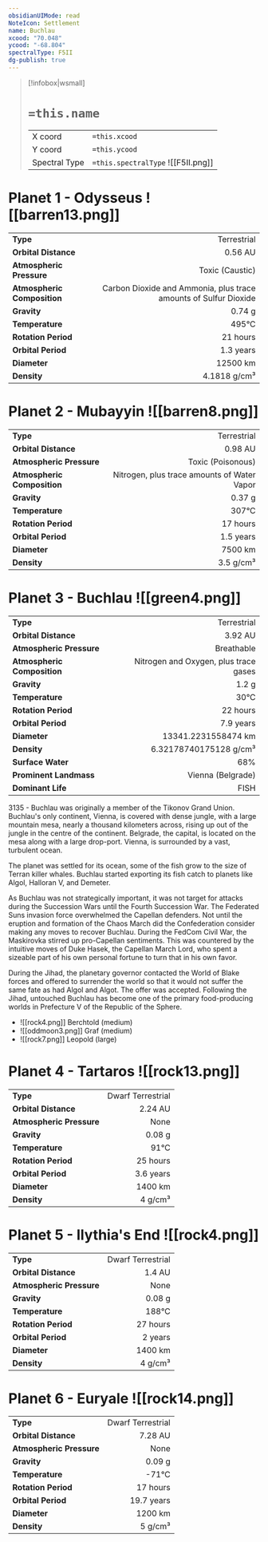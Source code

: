 ```yaml
---
obsidianUIMode: read
NoteIcon: Settlement
name: Buchlau
xcood: "70.048"
ycood: "-68.804"
spectralType: F5II
dg-publish: true
---
```

> [!infobox|wsmall]
> # `=this.name`
> | | |
> | - | - |
> | X coord | `=this.xcood` |
> | Y coord| `=this.ycood` |
> | Spectral Type | `=this.spectralType` ![[F5II.png]] |

# Planet 1 - Odysseus ![[barren13.png]]
|                             |                           |
| --------------------------- | -------------------------:|
| **Type**                    |             Terrestrial |
| **Orbital Distance**        |   0.56 AU |
| **Atmospheric Pressure**    |       Toxic (Caustic) |
| **Atmospheric Composition** |      Carbon Dioxide and Ammonia, plus trace amounts of Sulfur Dioxide |
| **Gravity**                 |        0.74 g |
| **Temperature**             |    495°C |
| **Rotation Period**         |  21 hours |
| **Orbital Period** | 1.3 years |
| **Diameter**                |      12500 km | 
| **Density**                 |    4.1818 g/cm³ |





# Planet 2 - Mubayyin ![[barren8.png]]
|                             |                           |
| --------------------------- | -------------------------:|
| **Type**                    |             Terrestrial |
| **Orbital Distance**        |   0.98 AU |
| **Atmospheric Pressure**    |       Toxic (Poisonous) |
| **Atmospheric Composition** |      Nitrogen, plus trace amounts of Water Vapor |
| **Gravity**                 |        0.37 g |
| **Temperature**             |    307°C |
| **Rotation Period**         |  17 hours |
| **Orbital Period** | 1.5 years |
| **Diameter**                |      7500 km | 
| **Density**                 |    3.5 g/cm³ |





# Planet 3 - Buchlau ![[green4.png]]
|                             |                           |
| --------------------------- | -------------------------:|
| **Type**                    |             Terrestrial |
| **Orbital Distance**        |   3.92 AU |
| **Atmospheric Pressure**    |       Breathable |
| **Atmospheric Composition** |      Nitrogen and Oxygen, plus trace gases |
| **Gravity**                 |        1.2 g |
| **Temperature**             |    30°C |
| **Rotation Period**         |  22 hours |
| **Orbital Period** | 7.9 years |
| **Diameter**                |      13341.2231558474 km | 
| **Density**                 |    6.32178740175128 g/cm³ |
| **Surface Water**           |           68% | 
| **Prominent Landmass**      |         Vienna (Belgrade) | 
| **Dominant Life**           |         FISH |

3135 - Buchlau was originally a member of the Tikonov Grand Union. Buchlau's only continent, Vienna, is covered with dense jungle, with a large mountain mesa, nearly a thousand kilometers across, rising up out of the jungle in the centre of the continent. Belgrade, the capital, is located on the mesa along with a large drop-port. Vienna, is surrounded by a vast, turbulent ocean.

The planet was settled for its ocean, some of the fish grow to the size of Terran killer whales. Buchlau started exporting its fish catch to planets like Algol, Halloran V, and Demeter.

As Buchlau was not strategically important, it was not target for attacks during the Succession Wars until the Fourth Succession War. The Federated Suns invasion force overwhelmed the Capellan defenders. Not until the eruption and formation of the Chaos March did the Confederation consider making any moves to recover Buchlau. During the FedCom Civil War, the Maskirovka stirred up pro-Capellan sentiments. This was countered by the intuitive moves of Duke Hasek, the Capellan March Lord, who spent a sizeable part of his own personal fortune to turn that in his own favor.

During the Jihad, the planetary governor contacted the World of Blake forces and offered to surrender the world so that it would not suffer the same fate as had Algol and Algot. The offer was accepted. Following the Jihad, untouched Buchlau has become one of the primary food-producing worlds in Prefecture V of the Republic of the Sphere.

- ![[rock4.png]] Berchtold (medium)
- ![[oddmoon3.png]] Graf (medium)
- ![[rock7.png]] Leopold (large)


# Planet 4 - Tartaros ![[rock13.png]]
|                             |                           |
| --------------------------- | -------------------------:|
| **Type**                    |             Dwarf Terrestrial |
| **Orbital Distance**        |   2.24 AU |
| **Atmospheric Pressure**    |       None |
| **Gravity**                 |        0.08 g |
| **Temperature**             |    91°C |
| **Rotation Period**         |  25 hours |
| **Orbital Period** | 3.6 years |
| **Diameter**                |      1400 km | 
| **Density**                 |    4 g/cm³ |





# Planet 5 - Ilythia's End ![[rock4.png]]
|                             |                           |
| --------------------------- | -------------------------:|
| **Type**                    |             Dwarf Terrestrial |
| **Orbital Distance**        |   1.4 AU |
| **Atmospheric Pressure**    |       None |
| **Gravity**                 |        0.08 g |
| **Temperature**             |    188°C |
| **Rotation Period**         |  27 hours |
| **Orbital Period** | 2 years |
| **Diameter**                |      1400 km | 
| **Density**                 |    4 g/cm³ |





# Planet 6 - Euryale ![[rock14.png]]
|                             |                           |
| --------------------------- | -------------------------:|
| **Type**                    |             Dwarf Terrestrial |
| **Orbital Distance**        |   7.28 AU |
| **Atmospheric Pressure**    |       None |
| **Gravity**                 |        0.09 g |
| **Temperature**             |    -71°C |
| **Rotation Period**         |  17 hours |
| **Orbital Period** | 19.7 years |
| **Diameter**                |      1200 km | 
| **Density**                 |    5 g/cm³ |





